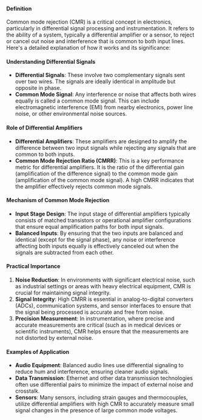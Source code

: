 #### Definition
Common mode rejection (CMR) is a critical concept in electronics, particularly in differential signal processing and instrumentation. It refers to the ability of a system, typically a differential amplifier or a sensor, to reject or cancel out noise and interference that is common to both input lines. Here's a detailed explanation of how it works and its significance:

#### Understanding Differential Signals
- **Differential Signals**: These involve two complementary signals sent over two wires. The signals are ideally identical in amplitude but opposite in phase.
- **Common Mode Signal**: Any interference or noise that affects both wires equally is called a common mode signal. This can include electromagnetic interference (EMI) from nearby electronics, power line noise, or other environmental noise sources.

#### Role of Differential Amplifiers
- **Differential Amplifiers**: These amplifiers are designed to amplify the difference between two input signals while rejecting any signals that are common to both inputs.
- **Common Mode Rejection Ratio (CMRR)**: This is a key performance metric for differential amplifiers. It is the ratio of the differential gain (amplification of the difference signal) to the common mode gain (amplification of the common mode signal). A high CMRR indicates that the amplifier effectively rejects common mode signals.

#### Mechanism of Common Mode Rejection
- **Input Stage Design**: The input stage of differential amplifiers typically consists of matched transistors or operational amplifier configurations that ensure equal amplification paths for both input signals.
- **Balanced Inputs**: By ensuring that the two inputs are balanced and identical (except for the signal phase), any noise or interference affecting both inputs equally is effectively canceled out when the signals are subtracted from each other.

#### Practical Importance

1. **Noise Reduction**: In environments with significant electrical noise, such as industrial settings or areas with heavy electrical equipment, CMR is crucial for maintaining signal integrity.
2. **Signal Integrity**: High CMRR is essential in analog-to-digital converters (ADCs), communication systems, and sensor interfaces to ensure that the signal being processed is accurate and free from noise.
3. **Precision Measurement**: In instrumentation, where precise and accurate measurements are critical (such as in medical devices or scientific instruments), CMR helps ensure that the measurements are not distorted by external noise.

#### Examples of Application

- **Audio Equipment**: Balanced audio lines use differential signaling to reduce hum and interference, ensuring cleaner audio signals.
- **Data Transmission**: Ethernet and other data transmission technologies often use differential pairs to minimize the impact of external noise and crosstalk.
- **Sensors**: Many sensors, including strain gauges and thermocouples, utilize differential amplifiers with high CMR to accurately measure small signal changes in the presence of large common mode voltages.